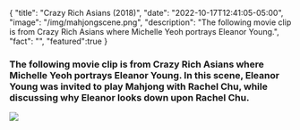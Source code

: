 {
  "title": "Crazy Rich Asians (2018)",
  "date": "2022-10-17T12:41:05-05:00",
  "image": "/img/mahjongscene.png",
  "description": "The following movie clip is from Crazy Rich Asians where Michelle Yeoh portrays Eleanor Young.",
  "fact": "",
  "featured":true
}

### The following movie clip is from Crazy Rich Asians where Michelle Yeoh portrays Eleanor Young. In this scene, Eleanor Young was invited to play Mahjong with Rachel Chu, while discussing why Eleanor looks down upon Rachel Chu.

[![](/img/mahjongscene.png)](https://www.youtube.com/watch?v=H_CJXuMxc8U)

